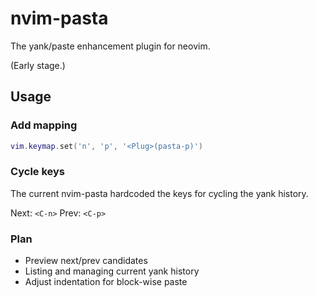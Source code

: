 # nvim-pasta

The yank/paste enhancement plugin for neovim.

(Early stage.)


## Usage

### Add mapping

```lua
vim.keymap.set('n', 'p', '<Plug>(pasta-p)')
```


### Cycle keys

The current nvim-pasta hardcoded the keys for cycling the yank history.

Next: `<C-n>`
Prev: `<C-p>`


### Plan

- Preview next/prev candidates
- Listing and managing current yank history
- Adjust indentation for block-wise paste


